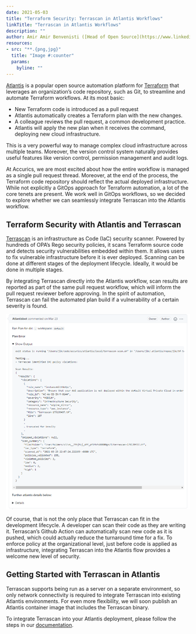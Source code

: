```yaml
---
date: 2021-05-03
title: "Terraform Security: Terrascan in Atlantis Workflows"
linkTitle: "Terrascan in Atlantis Workflows"
description: ""
author: Amir Amir Benvenisti ([Head of Open Source](https://www.linkedin.com/in/amir-benvenisti/))
resources:
- src: "**.{png,jpg}"
  title: "Image #:counter"
  params:
    byline: ""
---
```


[Atlantis](https://www.runatlantis.io/) is a popular open source automation platform for [Terraform](http://terraform.io) that leverages an organization’s code repository, such as Git, to streamline and automate Terraform workflows. At its most basic:

* New Terraform code is introduced as a pull request
* Atlantis automatically creates a Terraform plan with the new changes.
* A colleague reviews the pull request, a common development practice.
* Atlantis will apply the new plan when it receives the command, deploying new cloud infrastructure.

This is a very powerful way to manage complex cloud infrastructure across multiple teams. Moreover, the version control system naturally provides useful features like version control, permission management and audit logs.

At Accurics, we are most excited about how the entire workflow is managed as a single pull request thread. Moreover, at the end of the process, the Terraform code repository should reflect the actual deployed infrastructure. While not explicitly a GitOps approach for Terraform automation, a lot of the core tenets are present. We work well in GitOps workflows, so we decided to explore whether we can seamlessly integrate Terrascan into the Atlantis workflow. 

## Terraform Security with Atlantis and Terrascan

[Terrascan](https://github.com/accurics/terrascan) is an infrastructure as Code (IaC) security scanner. Powered by hundreds of OPA’s Rego security policies, it scans Terraform source code and detects security vulnerabilities embedded within them. It allows users to fix vulnerable infrastructure before it is ever deployed. Scanning can be done at different stages of the deployment lifecycle. Ideally, it would be done in multiple stages.

By integrating Terrascan directly into the Atlantis workflow, scan results are reported as part of the same pull request workflow, which will inform the pull request reviewer before approving. In the spirit of automation, Terrascan can fail the automated plan build if a vulnerability of a certain severity is found.

![Terraform security - Terrascan finds policy violations in Atlantis workflows](atlantis_blog.png)

Of course, that is not the only place that Terrascan can fit in the development lifecycle. A developer can scan their code as they are writing it. Terrascan’s Github Action can automatically scan new code as it is pushed, which could actually reduce the turnaround time for a fix. To enforce policy at the organizational level, just before code is applied as infrastructure, integrating Terrascan into the Atlantis flow provides a welcome new level of security.

## Getting Started with Terrascan in Atlantis

Terrascan supports being run as a server on a separate environment, so only network connectivity is required to integrate Terrascan into existing Atlantis environments. For even more flexibility, we will soon publish an Atlantis container image that includes the Terrascan binary.

To integrate Terrascan into your Atlantis deployment, please follow the steps in our [documentation](https://runterrascan.io/docs/integrations/atlantis/).
